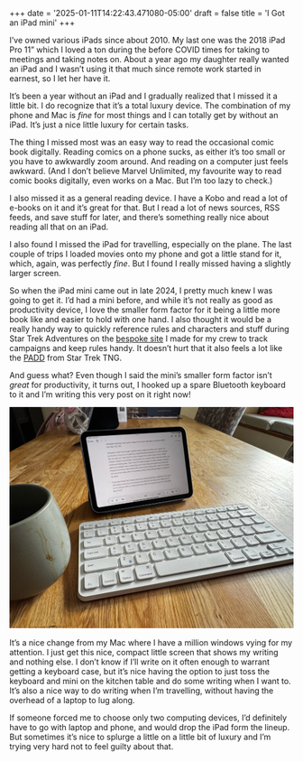 +++
date = '2025-01-11T14:22:43.471080-05:00'
draft = false
title = 'I Got an iPad mini'
+++


I’ve owned various iPads since about 2010. My last one was the 2018 iPad Pro 11” which I loved a ton during the before COVID times for taking to meetings and taking notes on. About a year ago my daughter really wanted an iPad and I wasn’t using it that much since remote work started in earnest, so I let her have it.

It’s been a year without an iPad and I gradually realized that I missed it a little bit. I do recognize that it’s a total luxury device. The combination of my phone and Mac is *fine* for most things and I can totally get by without an iPad. It’s just a nice little luxury for certain tasks.

The thing I missed most was an easy way to read the occasional comic book digitally. Reading comics on a phone sucks, as either it’s too small or you have to awkwardly zoom around. And reading on a computer just feels awkward. (And I don’t believe Marvel Unlimited, my favourite way to read comic books digitally, even works on a Mac. But I’m too lazy to check.)

I also missed it as a general reading device. I have a Kobo and read a lot of e-books on it and it’s great for that. But I read a lot of news sources, RSS feeds, and save stuff for later, and there’s something really nice about reading all that on an iPad.

I also found I missed the iPad for travelling, especially on the plane. The last couple of trips I loaded movies onto my phone and got a little stand for it, which, again, was perfectly *fine*. But I found I really missed having a slightly larger screen.

So when the iPad mini came out in late 2024, I pretty much knew I was going to get it. I’d had a mini before, and while it’s not really as good as productivity device, I love the smaller form factor for it being a little more book like and easier to hold with one hand. I also thought it would be a really handy way to quickly reference rules and characters and stuff during Star Trek Adventures on the [bespoke site](https://sta.tommertron.com/) I made for my crew to track campaigns and keep rules handy. It doesn’t hurt that it also feels a lot like the [PADD](https://en.m.wikipedia.org/wiki/LCARS#PADD) from Star Trek TNG.

And guess what? Even though I said the mini’s smaller form factor isn’t *great* for productivity, it turns out, I hooked up a spare Bluetooth keyboard to it and I’m writing this very post on it right now!

![Writing this post](ipad-keyboard.png)

It’s a nice change from my Mac where I have a million windows vying for my attention. I just get this nice, compact little screen that shows my writing and nothing else. I don’t know if I’ll write on it often enough to warrant getting a keyboard case, but it’s nice having the option to just toss the keyboard and mini on the kitchen table and do some writing when I want to. It’s also a nice way to do writing when I’m travelling, without having the overhead of a laptop to lug along.

If someone forced me to choose only two computing devices, I’d definitely have to go with laptop and phone, and would drop the iPad form the lineup. But sometimes it’s nice to splurge a little on a little bit of luxury and I’m trying very hard not to feel guilty about that.